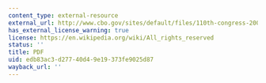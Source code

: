 ```yaml
---
content_type: external-resource
external_url: http://www.cbo.gov/sites/default/files/110th-congress-2007-2008/reports/08-12-iraqcontractors.pdf
has_external_license_warning: true
license: https://en.wikipedia.org/wiki/All_rights_reserved
status: ''
title: PDF
uid: edb83ac3-d277-40d4-9e19-373fe9025d87
wayback_url: ''
---
```

